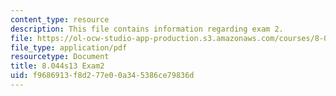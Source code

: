 ```yaml
---
content_type: resource
description: This file contains information regarding exam 2.
file: https://ol-ocw-studio-app-production.s3.amazonaws.com/courses/8-044-statistical-physics-i-spring-2013/f9686913f8d277e00a345386ce79836d_MIT8_044S14_exam2_04.pdf
file_type: application/pdf
resourcetype: Document
title: 8.044s13 Exam2
uid: f9686913-f8d2-77e0-0a34-5386ce79836d
---
```

